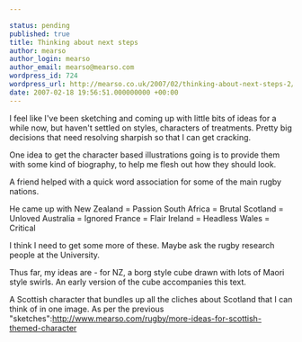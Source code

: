 ```yaml
---

status: pending
published: true
title: Thinking about next steps
author: mearso
author_login: mearso
author_email: mearso@mearso.com
wordpress_id: 724
wordpress_url: http://mearso.co.uk/2007/02/thinking-about-next-steps-2/
date: 2007-02-18 19:56:51.000000000 +00:00
---
```

I feel like I've been sketching and coming up with little bits of ideas for a while now, but haven't settled on styles, characters of treatments. Pretty big decisions that need resolving sharpish so that I can get cracking.

One idea to get the character based illustrations going is to provide them with some kind of biography, to help me flesh out how they should look.

A friend helped with a quick word association for some of the main rugby nations.

He came up with
New Zealand = Passion
South Africa = Brutal
Scotland = Unloved
Australia = Ignored
France = Flair
Ireland = Headless
Wales = Critical

I think I need to get some more of these. Maybe ask the rugby research people at the University.

Thus far, my ideas are - for NZ, a borg style cube drawn with lots of Maori style swirls. An early version of the cube accompanies this text.

A Scottish character that bundles up all the cliches about Scotland that I can think of in one image. As per the previous "sketches":http://www.mearso.com/rugby/more-ideas-for-scottish-themed-character
